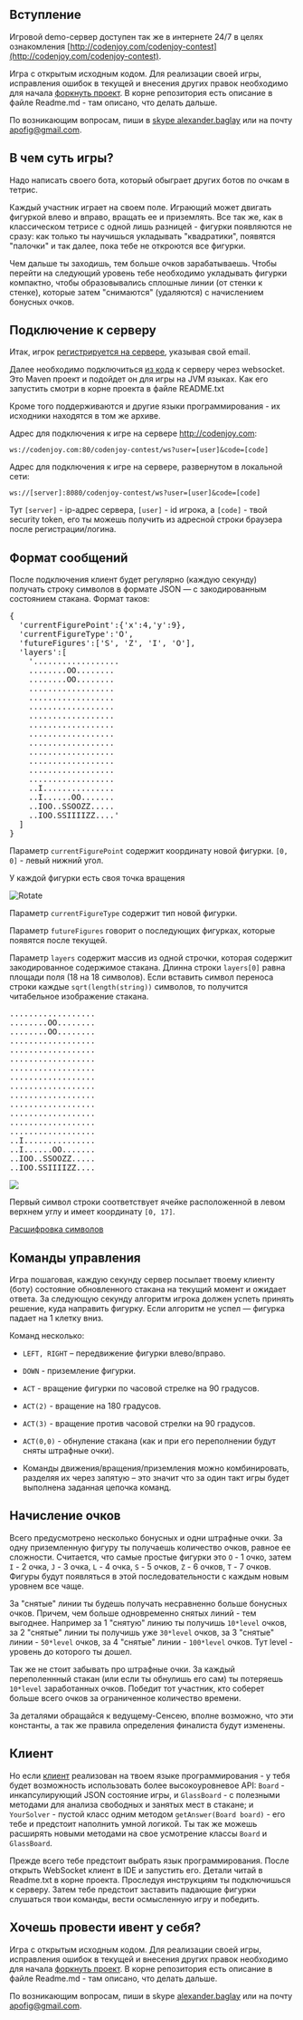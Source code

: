 <meta charset="UTF-8">

## Вступление

Игровой demo-сервер доступен так же в интернете 24/7 в целях
ознакомления [http://codenjoy.com/codenjoy-contest](http://codenjoy.com/codenjoy-contest).

Игра с открытым исходным кодом. Для реализации своей игры, исправления
ошибок в текущей и внесения других правок необходимо для начала
[форкнуть проект](https://github.com/codenjoyme/codenjoy).
В корне репозитория есть описание в файле Readme.md - там описано, что делать дальше.

По возникающим вопросам, пиши в [skype alexander.baglay](skype:alexander.baglay)
или на почту [apofig@gmail.com](mailto:apofig@gmail.com).

## В чем суть игры?

Надо написать своего бота, который обыграет других ботов
по очкам в тетрис.

Каждый участник играет на своем поле. Играющий может
двигать фигуркой влево и вправо, вращать ее и приземлять.
Все так же, как в классическом тетрисе с одной лишь разницей - фигурки
появляются не сразу: как только ты научишься укладывать "квадратики",
появятся "палочки" и так далее, пока тебе не откроются все фигурки.

Чем дальше ты заходишь, тем больше очков зарабатываешь.
Чтобы перейти на следующий уровень тебе необходимо укладывать
фигурки компактно, чтобы образовывались сплошные линии (от стенки к стенке),
которые затем "снимаются" (удаляются) с начислением бонусных очков.

## Подключение к серверу

Итак, игрок [регистрируется на сервере](../../../register?gameName=tetris),
указывая свой email.

Далее необходимо подключиться [из кода](../../../resources/tetris/user/clients.zip)
к серверу через websocket. Это Maven проект и подойдет он для игры на JVM языках.
Как его запустить смотри в корне проекта в файле README.txt

Кроме того поддерживаются и другие языки программирования - их исходники находятся в том же архиве.

Адрес для подключения к игре на сервере http://codenjoy.com:

`ws://codenjoy.com:80/codenjoy-contest/ws?user=[user]&code=[code]`

Адрес для подключения к игре на сервере, развернутом в локальной сети:

`ws://[server]:8080/codenjoy-contest/ws?user=[user]&code=[code]`

Тут `[server]` - ip-адрес сервера, `[user]` - id игрока, a `[code]` -
твой security token, его ты можешь получить из адресной
строки браузера после регистрации/логина.

## Формат сообщений

После подключения клиент будет регулярно (каждую секунду) получать строку
символов в формате JSON — с закодированным состоянием стакана. Формат таков:

<pre>{
  'currentFigurePoint':{'x':4,'y':9},
  'currentFigureType':'O',
  'futureFigures':['S', 'Z', 'I', 'O'],
  'layers':[
    '..................
    ........OO........
    ........OO........
    ..................
    ..................
    ..................
    ..................
    ..................
    ..................
    ..................
    ..................
    ..................
    ..................
    ..................
    ..I...............
    ..I......OO.......
    ..IOO..SSOOZZ.....
    ..IOO.SSIIIIZZ....'
  ]
}</pre>

Параметр `currentFigurePoint` содержит координату новой фигурки.
`[0, 0]` - левый нижний угол.

У каждой фигурки есть своя точка вращения

![Rotate](./img/rotate.png)

Параметр `currentFigureType` содержит тип новой фигурки.

Параметр `futureFigures` говорит о последующих фигурках,
которые появятся после текущей.

Параметр `layers` содержит массив из одной строчки, которая содержит закодированное содержимое стакана.
Длинна строки `layers[0]` равна площади поля (18 на 18 символов). Если вставить символ переноса
строки каждые `sqrt(length(string))` символов, то получится читабельное
изображение стакана.

<pre>..................
........OO........
........OO........
..................
..................
..................
..................
..................
..................
..................
..................
..................
..................
..................
..I...............
..I......OO.......
..IOO..SSOOZZ.....
..IOO.SSIIIIZZ....</pre>

![](./img/glass.png)

Первый символ строки соответствует ячейке расположенной в левом верхнем
углу и имеет координату `[0, 17]`.

[Расшифровка символов](elements.md)

## Команды управления

Игра пошаговая, каждую секунду сервер посылает твоему клиенту (боту)
состояние обновленного стакана на текущий момент и ожидает ответа.
За следующую секунду алгоритм игрока должен успеть принять решение,
куда направить фигурку. Если алгоритм не успел — фигурка падает на 1 клетку вниз.

Команд несколько:

* `LEFT, RIGHT` – передвижение фигурки влево/вправо.
* `DOWN` - приземление фигурки.
* `ACT` - вращение фигурки по часовой стрелке на 90 градусов.
* `ACT(2)` - вращение на 180 градусов.
* `ACT(3)` - вращение против часовой стрелки на 90 градусов.
* `ACT(0,0)` - обнуление стакана (как и при его переполнении будут сняты штрафные очки).

* Команды движения/вращения/приземления можно комбинировать, разделяя их
через запятую – это значит что за один такт игры будет выполнена заданная цепочка команд.

## Начисление очков

Всего предусмотрено несколько бонусных и одни штрафные очки.
За одну приземленную фигуру ты получаешь количество очков, равное ее сложности.
Считается, что самые простые фигурки это `O`  - 1 очко, затем `I` - 2 очка,
`J` - 3 очка, `L` - 4 очка, `S` - 5 очков, `Z` - 6 очков, `T` - 7 очков.
Фигуры будут появляться в этой последовательности с каждым новым уровнем все чаще.

За "снятые" линии ты будешь получать несравненно больше бонусных очков.
Причем, чем больше одновременно снятых линий - тем выгоднее.
Например за 1 "снятую" линию ты получишь `10*level` очков,
за 2 "снятые" линии ты получишь уже `30*level` очков,
за 3 "снятые" линии - `50*level` очков,
за 4 "снятые" линии - `100*level` очков. Тут level - уровень до которого ты дошел.

Так же не стоит забывать про штрафные очки. За каждый переполеннный стакан
(или если ты обнулишь его сам) ты потеряешь `10*level` заработанных очков.
Победит тот участник, кто соберет больше всего очков за ограниченное количество времени.

За деталями обращайся к ведущему-Сенсею, вполне возможно, что эти константы,
а так же правила определения финалиста будут изменены.

## Клиент

Но если [клиент](../../../resources/tetris/user/clients.zip)
реализован на твоем языке программирования -
у тебя будет возможность использовать более высокоуровневое API:
`Board` - инкапсулирующий JSON состояние игры, и `GlassBoard` -
с полезными методами для анализа свободных и занятых мест в стакане;
и `YourSolver` - пустой класс одним методом `getAnswer(Board board)` - 
его тебе и предстоит наполнить умной логикой. Ты так же можешь расширять
новыми методами на свое усмотрение классы `Board` и `GlassBoard`.

Прежде всего тебе предстоит выбрать язык программирования.
После открыть WebSocket клиент в IDE и запустить его.
Детали читай в Readme.txt в корне проекта.
Проследуя инструкциям ты подключишься к серверу.
Затем тебе предстоит заставить падающие фигурки слушаться твои команды,
вести осмысленную игру и победить.

## Хочешь провести ивент у себя?

Игра с открытым исходным кодом. Для реализации своей игры, исправления
ошибок в текущей и внесения других правок необходимо для начала
[форкнуть проект](https://github.com/codenjoyme/codenjoy).
В корне репозитория есть описание в файле Readme.md - там описано, что делать дальше.

По возникающим вопросам, пиши в skype [alexander.baglay](skype:alexander.baglay)
или на почту [apofig@gmail.com](mailto:apofig@gmail.com).